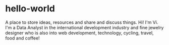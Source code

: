 # hello-world
A place to store ideas, resources and share and discuss things.
Hi! I'm Vi. I'm a Data Analyst in the international development industry and fine jewelry designer who is also into web development, technology, cycling, travel, food and coffee!
